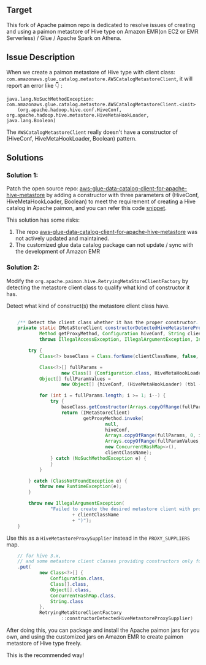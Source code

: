 
## Target
This fork of Apache paimon repo is dedicated to resolve issues of creating and using a paimon metastore of Hive type on Amazon EMR(on EC2 or EMR Serverless) / Glue / Apache Spark on Athena.

## Issue Description
When we create a paimon metastore of Hive type with client class: `com.amazonaws.glue.catalog.metastore.AWSCatalogMetastoreClient`, it will report an error like 👇 :
```
java.lang.NoSuchMethodException: com.amazonaws.glue.catalog.metastore.AWSCatalogMetastoreClient.<init>
    (org.apache.hadoop.hive.conf.HiveConf, org.apache.hadoop.hive.metastore.HiveMetaHookLoader, java.lang.Boolean)
```

The `AWSCatalogMetastoreClient` really doesn't have a constructor of (HiveConf, HiveMetaHookLoader, Boolean) pattern. 

## Solutions

### Solution 1:

Patch the open source repo: [aws-glue-data-catalog-client-for-apache-hive-metastore](https://github.com/awslabs/aws-glue-data-catalog-client-for-apache-hive-metastore) by adding a constructor with three
parameters of (HiveConf, HiveMetaHookLoader, Boolean) to meet the requirement of creating a Hive catalog in Apache paimon, and you can refer this code [snippet](https://github.com/awslabs/aws-glue-data-catalog-client-for-apache-hive-metastore/compare/branch-3.4.0...Moonlight-CL:aws-glue-data-catalog-client-for-apache-hive-metastore:branch-paimon-3.4.0).

This solution has some risks:
1. The repo [aws-glue-data-catalog-client-for-apache-hive-metastore](https://github.com/awslabs/aws-glue-data-catalog-client-for-apache-hive-metastore) was not actively updated and maintained.
2. The customized glue data catalog package can not update / sync with the development of Amazon EMR

### Solution 2:

Modify the `org.apache.paimon.hive.RetryingMetaStoreClientFactory` by detecting the metastore client class to qualify what kind of constructor it has. 

Detect what kind of construct(s) the metastore client class have.

```java

    /** Detect the client class whether it has the proper constructor. */
    private static IMetaStoreClient constructorDetectedHiveMetastoreProxySupplier(
            Method getProxyMethod, Configuration hiveConf, String clientClassName)
            throws IllegalAccessException, IllegalArgumentException, InvocationTargetException {

        try {
            Class<?> baseClass = Class.forName(clientClassName, false, JavaUtils.getClassLoader());

            Class<?>[] fullParams =
                    new Class[] {Configuration.class, HiveMetaHookLoader.class, Boolean.TYPE};
            Object[] fullParamValues =
                    new Object[] {hiveConf, (HiveMetaHookLoader) (tbl -> null), Boolean.TRUE};

            for (int i = fullParams.length; i >= 1; i--) {
                try {
                    baseClass.getConstructor(Arrays.copyOfRange(fullParams, 0, i));
                    return (IMetaStoreClient)
                            getProxyMethod.invoke(
                                    null,
                                    hiveConf,
                                    Arrays.copyOfRange(fullParams, 0, i),
                                    Arrays.copyOfRange(fullParamValues, 0, i),
                                    new ConcurrentHashMap<>(),
                                    clientClassName);
                } catch (NoSuchMethodException e) {
                }
            }

        } catch (ClassNotFoundException e) {
            throw new RuntimeException(e);
        }

        throw new IllegalArgumentException(
                "Failed to create the desired metastore client with proper constructors (class name: "
                        + clientClassName
                        + ")");
    }
```

Use this as a `HiveMetastoreProxySupplier` instead in the `PROXY_SUPPLIERS` map.
```java
    // for hive 3.x,
    // and some metastore client classes providing constructors only for 2.x
    .put(
            new Class<?>[] {
                Configuration.class,
                Class[].class,
                Object[].class,
                ConcurrentHashMap.class,
                String.class
            },
            RetryingMetaStoreClientFactory
                    ::constructorDetectedHiveMetastoreProxySupplier)
```

After doing this, you can package and install the Apache paimon jars for you own, and using the customized jars on Amazon EMR to create paimon metastore of Hive type freely.

This is the recommended way!

